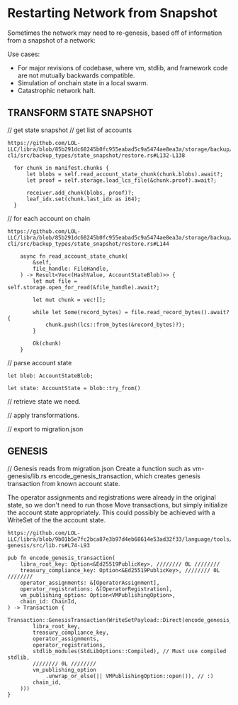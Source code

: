 # Restarting Network from Snapshot
Sometimes the network may need to re-genesis, based off of information from a snapshot of a network:

Use cases: 
- For major revisions of codebase, where vm, stdlib, and framework code are not mutually backwards compatible.
- Simulation of onchain state in a local swarm.
- Catastrophic network halt.

##  TRANSFORM STATE SNAPSHOT
// get state snapshot
// get list of accounts

```
https://github.com/LOL-LLC/libra/blob/85b291dc68245b0fc955eabad5c9a5474ae8ea3a/storage/backup/backup-cli/src/backup_types/state_snapshot/restore.rs#L132-L138

  for chunk in manifest.chunks {
      let blobs = self.read_account_state_chunk(chunk.blobs).await?;
      let proof = self.storage.load_lcs_file(&chunk.proof).await?;

      receiver.add_chunk(blobs, proof)?;
      leaf_idx.set(chunk.last_idx as i64);
  }

```

// for each account on chain

```
https://github.com/LOL-LLC/libra/blob/85b291dc68245b0fc955eabad5c9a5474ae8ea3a/storage/backup/backup-cli/src/backup_types/state_snapshot/restore.rs#L144

    async fn read_account_state_chunk(
        &self,
        file_handle: FileHandle,
    ) -> Result<Vec<(HashValue, AccountStateBlob)>> {
        let mut file = self.storage.open_for_read(&file_handle).await?;

        let mut chunk = vec![];

        while let Some(record_bytes) = file.read_record_bytes().await? {
            chunk.push(lcs::from_bytes(&record_bytes)?);
        }

        Ok(chunk)
    }
```

// parse account state

```
let blob: AccountStateBlob;

let state: AccountState = blob::try_from()
```

// retrieve state we need.

// apply transformations.

// export to migration.json

## GENESIS
// Genesis reads from migration.json
Create a function such as vm-genesis/lib.rs encode_genesis_transaction, which creates genesis transaction from known account state.

The operator assignments and registrations were already in the original state, so we don't need to run those Move transactions, but simply initialize the account state appropriately. This could possibly be achieved with a WriteSet of the the account state.


```
https://github.com/LOL-LLC/libra/blob/9b01b5e7fc2bca87e3b97d4eb68614e53ad32f33/language/tools/vm-genesis/src/lib.rs#L74-L93

pub fn encode_genesis_transaction(
    libra_root_key: Option<&Ed25519PublicKey>, //////// 0L ////////
    treasury_compliance_key: Option<&Ed25519PublicKey>, //////// 0L ////////
    operator_assignments: &[OperatorAssignment],
    operator_registrations: &[OperatorRegistration],
    vm_publishing_option: Option<VMPublishingOption>,
    chain_id: ChainId,
) -> Transaction {
    Transaction::GenesisTransaction(WriteSetPayload::Direct(encode_genesis_change_set(
        libra_root_key,
        treasury_compliance_key,
        operator_assignments,
        operator_registrations,
        stdlib_modules(StdLibOptions::Compiled), // Must use compiled stdlib,
        //////// 0L ////////
        vm_publishing_option
            .unwrap_or_else(|| VMPublishingOption::open()), // :)
        chain_id,
    )))
}
```